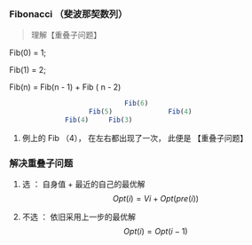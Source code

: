 ### Fibonacci （斐波那契数列）

> 理解【重叠子问题】

Fib(0) = 1;

Fib(1) = 2; 

Fib(n) = Fib(n - 1) + Fib ( n - 2)

```js
							 Fib(6)
					Fib(5)   			Fib(4)
			  Fib(4)     Fib(3) 
```

1. 例上的 Fib （4）， 在左右都出现了一次， 此便是 【重叠子问题】

### 解决重叠子问题

1. 选 ：  自身值 + 最近的自己的最优解
   $$
   Opt(i) = Vi + Opt( pre(i) )
   $$

2. 不选 ： 依旧采用上一步的最优解
   $$
   Opt(i) = Opt( i - 1)
   $$
   